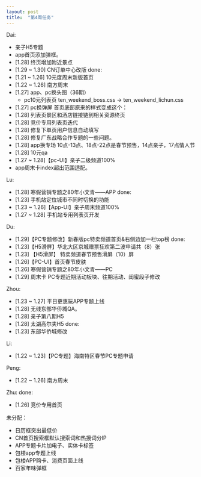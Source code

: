 ```yaml
---
layout: post
title:  "第4周任务"
---
```


Dai:
- 亲子H5专题
- app首页添加弹框。
- [1.28] 终页增加附近景点
- [1.29 ~ 1.30] CN订单中心改版
done:
- [1.21 ~ 1.26] 10元度周末新版首页
- [1.22 ~ 1.26] 南方周末
- [1.27] app、pc换头图（36期）
  - pc10元列表页 ten_weekend_boss.css -> ten_weekend_lichun.css
- [1.27] pc换弹屏
  首页底部原来的样式变成这个：
  <style>
    .bottom_apps_weekend .small .small_bg{background: url(http://img1.40017.cn/cn/sl/common/bottom_apps_weekend/small-lichun.png) no-repeat 0 0;}
    .bottom_apps_weekend .big{left: -203px}
    .bottom_apps_weekend .big .big_bg{background: url(http://img1.40017.cn/cn/sl/common/bottom_apps_weekend/big-lichun.png) no-repeat 0 0; width:1300px;}
  </style>
- [1.28] 列表页景区和酒店链接链到相关资源终页
- [1.28] 竞价专用列表页迭代
- [1.28] 修复下单页用户信息自动填写
- [1.28] 修复广东战略合作专题的一些问题。
- [1.28] app换专场
  10点-13点、18点-22点是春节预售，14点亲子，17点情人节
- [1.28] 10元qa
- [1.27 ~ 1.28]【pc-UI】亲子二级频道100%
- app周末卡index超出范围适配。


Lu:
- [1.28] 寒假营销专题之80年小文青——APP
done:
- [1.23] 手机站定位城市不同时切换的功能
- [1.23 ~ 1.26]【App-UI】亲子周末频道100%
- [1.27 ~ 1.28] 手机站专用列表页开发


Du:
- [1.29]【PC专题修改】新春版pc特卖频道首页&右侧边加一栏top榜
done:
- [1.23]【H5滑屏】华北大区京城赠票狂欢第二波申请共（8）张
- [1.23] 【H5滑屏】 特卖频道春节预售滑屏（10）屏
- [1.26]【PC-UI】首页春节皮肤
- [1.26] 寒假营销专题之80年小文青——PC
- [1.29] 周末卡 PC专题近期活动板块、往期活动、闺蜜段子修改

Zhou:
- [1.23 ~ 1.27] 平日更惠玩APP专题上线
- [1.28] 无线东部华侨城QA。
- [1.28] 亲子第八期H5
- [1.28] 太湖高尔夫H5
done:
- [1.23] 东部华侨城修改

Li:
- [1.22 ~ 1.23]【PC专题】海南特区春节PC专题申请

Peng:
- [1.22 ~ 1.26] 南方周末

Zhu:
done:
- [1.26] 竞价专用首页

未分配：
- 日历框突出最低价
- CN首页搜索框默认搜索词和热搜词分IP
- APP专题卡片加电子、实体卡标签
- 包楼app专题上线
- 包楼APP购卡、消费页面上线
- 百家年味弹框

